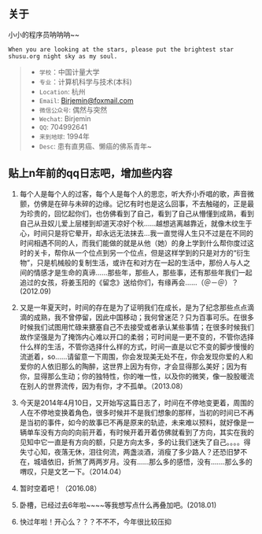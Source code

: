 ## 关于
小小的程序员呐呐呐~~

```
When you are looking at the stars, please put the brightest star shusu.org night sky as my soul.
```
  > * `学校`：中国计量大学
  > * `专业`：计算机科学与技术(本科)
  > * `Location`: 杭州
  > * `Email`: Birjemin@foxmail.com
  > * `微信公众号`: 偶然与突然
  > * `Wechat`: Birjemin
  > * `QQ`: 704992641
  > * `来到地球`: 1994年
  > * `Desc`: 患有直男癌、懒癌的佛系青年~

## 贴上n年前的qq日志吧，增加些内容
1. 每个人是每个人的过客，每个人是每个人的思恋，听大乔小乔唱的歌，声音微颤，仿佛是在碎与未碎的边缘。记忆有时也是这么回事，不去触碰的，正是最为珍贵的，回忆起你们，也仿佛看到了自己，看到了自己从懵懂到成熟，看到自己从丑奴儿爱上层楼到却道天凉好个秋……越想逃离越靠近，就像木纹生于心，时间只是将它晕开，却永远无法抹去…我一直觉得人生只不过是在不同的时间相遇不同的人，而我们能做的就是从他（她）的身上学到什么帮你度过这时的关卡，帮你从一个位点到另一个位点，但是这样学到的只是对方的“衍生物”，只是机械般的复制生活，或许在和对方在一起的生活中，那份人与人之间的情感才是生命的真谛……那些年，那些人，那些事，还有那些年我们一起追过的女孩，将姜玉阳的《留念》送给你们，有缘再会……（＠－＠）？(2012.09)

2. 又是一年夏天时，时间的存在是为了证明我们在成长，是为了纪念那些点点滴滴的成熟，我不曾停留，因此中国移动；我何曾迷茫？只为百事可乐。在很多时候我们试图用忙碌来搪塞自己不去接受或者承认某些事情；在很多时候我们故作坚强是为了掩饰内心难以开口的柔弱；可时间是一更不变的，不管你选择什么样的生活，不管你选择什么样的方式，时间一直是以它不变的脚步慢慢的流逝着，so......请留意一下周围，你会发现美无处不在，你会发现你爱的人和爱你的人依旧那么的陶醉，这世界上因为有你，才会显得那么美好；因为有你，显得那么生动；你的独特性，你的唯一性，以及你的微笑，像一股股暖流在别人的世界流传，因为有你，才不孤单。（2013.08）

3. 今天是2014年4月10日，又开始写这篇日志了，时间在不停地变更着，周围的人在不停地变换着角色，很多时候并不是我们想象的那样，当初的时间已不再是当初的事件，如今的故事已不再是原来的轨迹，未来难以预料，就好像是一辆单车没有方向的向前开着，有时候开着开着仿佛就看到了方向，其实在我的见知中它一直是有方向的额，只是方向太多，多的让我们迷失了自己。。。。得失寸心知，夜落无休，泪往何流，两盏淡酒，消瘦了多少路人？还恐旧梦不在，城墙依旧，折煞了两两岁月。没有......那么多的感悟，没有.......那么多的喟叹，只是文艺一下。（2014.04）

4. 暂时空着吧！（2016.08）

5. 卧槽，已经过去6年啦~~~~等我想写点什么再叠加吧。(2018.01)

6. 快过年啦！开心么？？？不不不，今年很比较压抑